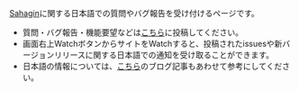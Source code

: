 [Sahagin](https://github.com/SahaginOrg/sahagin-java)に関する日本語での質問やバグ報告を受け付けるページです。

- 質問・バグ報告・機能要望などは[こちら](https://github.com/SahaginOrg/japanese-forum/issues)に投稿してください。
- 画面右上WatchボタンからサイトをWatchすると、投稿されたissuesや新バージョンリリースに関する日本語での通知を受け取ることができます。
- 日本語の情報については、[こちら](http://blog.trident-qa.com/2015/01/sahagin-first-release-1/)のブログ記事もあわせて参考にしてください。
